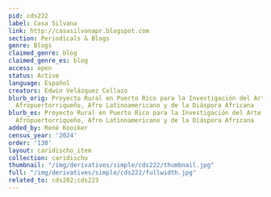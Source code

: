 ```yaml
---
pid: cds222
label: Casa Silvana
link: http://casasilvanapr.blogspot.com
section: Periodicals & Blogs
genre: Blogs
claimed_genre: blog
claimed_genre_es: blog
access: open
status: Active
language: Español
creators: Edwin Velázquez Collazo
blurb_orig: Proyecto Rural en Puerto Rico para la Investigación del Arte Afrodescendiente,
  Afropuertorriqueño, Afro Latinoamericano y de la Diáspora Africana
blurb_es: Proyecto Rural en Puerto Rico para la Investigación del Arte Afrodescendiente,
  Afropuertorriqueño, Afro Latinoamericano y de la Diáspora Africana
added_by: René Kooiker
census_year: '2024'
order: '130'
layout: caridischo_item
collection: caridischo
thumbnail: "/img/derivatives/simple/cds222/thumbnail.jpg"
full: "/img/derivatives/simple/cds222/fullwidth.jpg"
related_to: cds202;cds223
---
```

